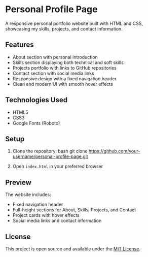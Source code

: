 # Personal Profile Page

A responsive personal portfolio website built with HTML and CSS, showcasing my skills, projects, and contact information.

## Features

- About section with personal introduction
- Skills section displaying both technical and soft skills
- Projects portfolio with links to GitHub repositories
- Contact section with social media links
- Responsive design with a fixed navigation header
- Clean and modern UI with smooth hover effects

## Technologies Used

- HTML5
- CSS3
- Google Fonts (Roboto)

## Setup

1. Clone the repository:
bash
git clone https://github.com/your-username/personal-profile-page.git

2. Open `index.html` in your preferred browser

## Preview

The website includes:
- Fixed navigation header
- Full-height sections for About, Skills, Projects, and Contact
- Project cards with hover effects
- Social media links and contact information

## License

This project is open source and available under the [MIT License](LICENSE).

